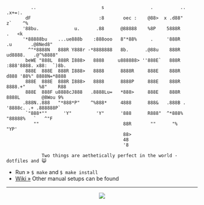```
         ..                        s                 .          ..               .x+=:.   
       dF                         :8       oec :    @88>  x .d88"               z`    ^%  
      '88bu.             u.      .88      @88888    %8P    5888R                   .   <k 
      '*88888bu    ...ue888b    :888ooo   8"*88%     .     '888R        .u       .@8Ned8" 
        ^"*8888N   888R Y888r -*8888888   8b.      .@88u    888R     ud8888.   .@^%8888"  
       beWE "888L  888R I888>   8888     u888888> ''888E`   888R   :888'8888. x88:  `)8b. 
       888E  888E  888R I888>   8888      8888R     888E    888R   d888 '88%" 8888N=*8888 
       888E  888E  888R I888>   8888      8888P     888E    888R   8888.+"     %8"    R88 
       888E  888F u8888cJ888   .8888Lu=   *888>     888E    888R   8888L        @8Wou 9%  
      .888N..888   "*888*P"    ^%888*     4888      888&   .888B . '8888c. .+ .888888P`   
       `"888*""      'Y"         'Y"      '888      R888"  ^*888%   "88888%   `   ^"F     
          ""                               88R       ""      "%       "YP'                
                                           88>                                            
                                           48                                             
                                           '8 

             Two things are aethetically perfect in the world - dotfiles and 😺
```

* Run » `$ make` and `$ make install`
* [Wiki »](https://github.com/nishigori/dotfiles/wiki) Other manual setups can be found

----

<div align="center">
  <a href="https://github.com/nishigori/dotfiles/actions/workflows/macos.yml">
    <img src="https://github.com/nishigori/dotfiles/actions/workflows/macos.yml/badge.svg">
  </a>
</div>
